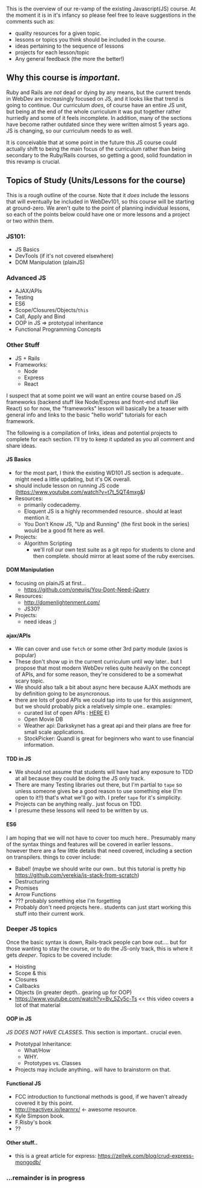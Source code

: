 This is the overview of our re-vamp of the existing Javascript(JS) course. At the moment it is in it's infancy so please feel free to leave suggestions in the comments such as:
- quality resources for a given topic.
- lessons or topics you think should be included in the course.
- ideas pertaining to the sequence of lessons
- projects for each lesson/topic
- Any general feedback (the more the better!)

## Why this course is _important_.
Ruby and Rails are _not_ dead or dying by any means, but the current trends in WebDev are increasingly focused on JS, and it looks like that trend is going to continue.  Our curriculum _does_, of course have an entire JS unit, but being at the end of the whole curriculum it was put together rather hurriedly and some of it feels incomplete.  In addition, many of the sections have become rather outdated since they were written almost 5 years ago.  JS is changing, so our curriculum needs to as well.

It is conceivable that at some point in the future this JS course could actually shift to being the main focus of the curriculum rather than being secondary to the Ruby/Rails courses, so getting a good, solid foundation in this revamp is crucial.

## Topics of Study (Units/Lessons for the course)
This is a rough outline of the course.  Note that it _does_ include the lessons that will eventually be included in WebDev101, so this course will be starting at ground-zero.  We aren't quite to the point of planning individual lessons, so each of the points below could have one or more lessons and a project or two within them.

### JS101:
- JS Basics
- DevTools (if it's not covered elsewhere)
- DOM Manipulation (plainJS)

### Advanced JS
- AJAX/APIs
- Testing
- ES6
- Scope/Closures/Objects/`this`
- Call, Apply and Bind
- OOP in JS => prototypal inheritance
- Functional Programming Concepts

### Other Stuff
- JS + Rails
- Frameworks:
  - Node
  - Express
  - React

I suspect that at some point we will want an entire course based on JS frameworks (backend stuff like Node/Express and front-end stuff like React) so for now, the "frameworks" lesson will basically be a teaser with general info and links to the basic "hello world" tutorials for each framework.

The following is a compilation of links, ideas and potential projects to complete for each section.  I'll try to keep it updated as you all comment and share ideas.

#### JS Basics
- for the most part, I think the existing WD101 JS section is adequate.. might need a little updating, but it's OK overall.
- should include lesson on running JS code (https://www.youtube.com/watch?v=t7t_5QT4mxg&)
- Resources:
  - primarily codecademy.  
  - Eloquent JS is a highly recommended resource.. should at least mention it.
  - You Don't Know JS, "Up and Running" (the first book in the series) would be a good fit here as well.
- Projects:
  - Algorithm Scripting
    - we'll roll our own test suite as a git repo for students to clone and then complete.  should mirror at least some of the ruby exercises.
#### DOM Manipulation
- focusing on plainJS at first...
  - https://github.com/oneuijs/You-Dont-Need-jQuery
- Resources:
  - http://domenlightenment.com/
  - JS30?
- Projects:
   - need ideas ;)
#### ajax/APIs
 - We can cover and use `fetch` or some other 3rd party module (axios is popular) 
 - These don't show up in the current curriculum until _way_ later.. but I propose that most modern WebDev relies quite heavily on the concept of APIs, and for some reason, they're considered to be a somewhat scary topic.
- We should also talk a bit about async here because AJAX methods are by definition going to be asyncronous.
- there are lots of good APIs we could tap into to use for this assignment, but we should probably pick a relatively simple one.. examples:
  - curated list of open APIs : [HERE](https://github.com/abhishekbanthia/Public-APIs?utm_source=SitePoint&utm_medium=email&utm_campaign=Versioning)
E)
  - Open Movie DB
  - Weather api: Darkskynet has a great api and their plans are free for small scale applications.
  - StockPicker: Quandl is great for beginners who want to use financial information.
#### TDD in JS
- We should not assume that students will have had any exposure to TDD at all because they could be doing the JS only track.
- There are many Testing libraries out there, but I'm partial to `tape` so unless someone gives be a good reason to use something else (I'm open to it!!) that's what we'll go with.  I prefer `tape` for it's simplicity.
- Projects can be anything really.. just focus on TDD.
- I presume these lessons will need to be written by us.
#### ES6
I am hoping that we will not have to cover too much here.. Presumably many of the syntax things and features will be covered in earlier lessons.. however there are a few little details that need covered, including a section on transpilers.
things to cover include:
- Babel! (maybe we should write our own.. but this tutorial is pretty hip https://github.com/verekia/js-stack-from-scratch)
- Destructuring
- Promises
- Arrow Functions
- ??? probably something else I'm forgetting
- Probably don't need projects here.. students can just start working this stuff into their current work.
### Deeper JS topics
Once the basic syntax is down, Rails-track people can bow out.... but for those wanting to stay the course, or to do the JS-only track, this is where it gets _deeper_.  Topics to be covered include:
- Hoisting
- Scope & this
- Closures
- Callbacks
- Objects (in greater depth.. gearing up for OOP)
- https://www.youtube.com/watch?v=Bv_5Zv5c-Ts << this video covers a lot of that material
#### OOP in JS
_JS DOES NOT HAVE CLASSES_.  This section is important.. crucial even.
- Prototypal Inheritance:
  - What/How
  - WHY.
  - Prototypes vs. Classes
- Projects may include anything.. will have to brainstorm on that.
#### Functional JS
- FCC introduction to functional methods is good, if we haven't already covered it by this point.
- http://reactivex.io/learnrx/ <- awesome resource.
- Kyle Simpson book.
- F.Risby's book
- ??

#### Other stuff..
- this is a great article for express: https://zellwk.com/blog/crud-express-mongodb/

###  ...remainder is in progress 
  